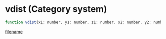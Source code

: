 # vdist (Category system)

```js
function vdist(x1: number, y1: number, z1: number, x2: number, y2: number, z2: number): number
```

[filename](vdist_m.md ':include')